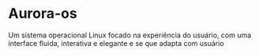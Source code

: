 # Aurora-os
Um sistema operacional Linux focado na experiência do usuário, com uma interface fluida, interativa e elegante e se que adapta com usuário

